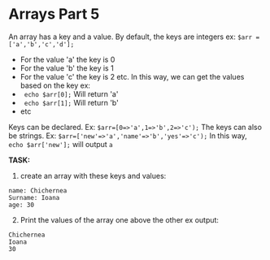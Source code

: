 # Arrays Part 5

An array has a key and a value. By default, the keys are integers
ex:
```$arr = ['a','b','c','d'];```
* For the value 'a' the key is 0
* For the value 'b' the key is 1
* For the value 'c' the key is 2
etc.
In this way, we can get the values based on the key
ex:
* ``` echo $arr[0];``` Will return 'a'
* ``` echo $arr[1];``` Will return 'b'
* etc

Keys can be declared. Ex:
```$arr=[0=>'a',1=>'b',2=>'c');```
The keys can also be strings. Ex:
```$arr=['new'=>'a','name'=>'b','yes'=>'c');```
In this way, ``` echo $arr['new'];``` will output ```a``` 

**TASK:**

1. create an array with these keys and values:
```
name: Chichernea
Surname: Ioana
age: 30
```
2. Print the values of the array one above the other
ex output:
```
Chichernea
Ioana
30
```

